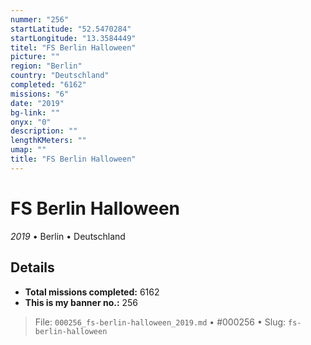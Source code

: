 ```yaml
---
nummer: "256"
startLatitude: "52.5470284"
startLongitude: "13.3584449"
titel: "FS Berlin Halloween"
picture: ""
region: "Berlin"
country: "Deutschland"
completed: "6162"
missions: "6"
date: "2019"
bg-link: ""
onyx: "0"
description: ""
lengthKMeters: ""
umap: ""
title: "FS Berlin Halloween"
---
```

# FS Berlin Halloween

*2019* • Berlin • Deutschland



## Details


- **Total missions completed:** 6162
- **This is my banner no.:** 256





> File: `000256_fs-berlin-halloween_2019.md` • #000256 • Slug: `fs-berlin-halloween`
